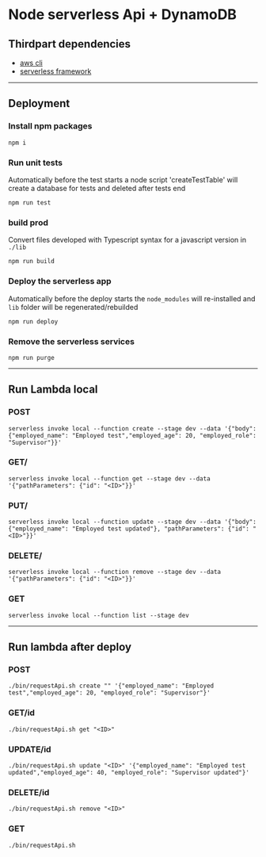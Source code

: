 # Node serverless Api + DynamoDB

## Thirdpart dependencies
* [aws cli](https://docs.aws.amazon.com/cli/latest/userguide/getting-started-install.html)
* [serverless framework](https://www.serverless.com/framework/docs/getting-started)

---

## Deployment
### Install npm packages
```shell
npm i
```
### Run unit tests
Automatically before the test starts a node script 'createTestTable' will create a database for tests and deleted after tests end
```shell
npm run test
```

### build prod
Convert files developed with Typescript syntax for a javascript version in `./lib`
```shell
npm run build
```

### Deploy the serverless app
Automatically before the deploy starts the `node_modules` will re-installed and `lib` folder will be regenerated/rebuilded
```
npm run deploy
```

### Remove the serverless services
```
npm run purge
```

---
## Run Lambda local

### POST
```
serverless invoke local --function create --stage dev --data '{"body": {"employed_name": "Employed test","employed_age": 20, "employed_role": "Supervisor"}}'
```
### GET/<ID>
```
serverless invoke local --function get --stage dev --data '{"pathParameters": {"id": "<ID>"}}'
```
### PUT/<ID>
```
serverless invoke local --function update --stage dev --data '{"body": {"employed_name": "Employed test updated"}, "pathParameters": {"id": "<ID>"}}'
```
### DELETE/<ID>
```
serverless invoke local --function remove --stage dev --data '{"pathParameters": {"id": "<ID>"}}'
```
### GET
```
serverless invoke local --function list --stage dev
```

---
## Run lambda after deploy
### POST
```
./bin/requestApi.sh create "" '{"employed_name": "Employed test","employed_age": 20, "employed_role": "Supervisor"}'
```
### GET/id
```
./bin/requestApi.sh get "<ID>"
```
### UPDATE/id
```
./bin/requestApi.sh update "<ID>" '{"employed_name": "Employed test updated","employed_age": 40, "employed_role": "Supervisor updated"}'
```

### DELETE/id
```
./bin/requestApi.sh remove "<ID>"
```

### GET
```
./bin/requestApi.sh
```